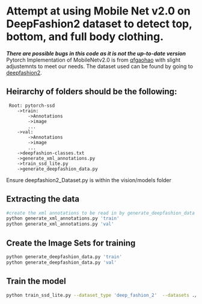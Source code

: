 # Attempt at using Mobile Net v2.0 on DeepFashion2 dataset to detect top, bottom, and full body clothing.
***There are possible bugs in this code as it is not the up-to-date version***
Pytorch Implementation of MobileNetv2.0 is from [qfgaohao](https://github.com/qfgaohao/pytorch-ssd "Mb2 Repo") with slight adjustemnts to meet our needs. The dataset used can be found by going to [deepfashion2](https://github.com/switchablenorms/DeepFashion2 "deepfashion repo"). 

## Heirarchy of folders should be the following:
	 Root: pytorch-ssd
		->train:
			->Annotations
			->image
			...	
		->val:
			->Annotations
			->image
			...
		->deepfashion-classes.txt 
		->generate_xml_annotations.py
		->train_ssd_lite.py
		->generate_deepfashion_data.py



Ensure deepfashion2_Dataset.py is within the vision/models folder
 
## Extracting the data
```python
#create the xml annotations to be read in by generate_deepfashion_data
python generate_xml_annotations.py 'train' 
python generate_xml_annotations.py 'val' 
```
## Create the Image Sets for training
```bash
python generate_deepfashion_data.py 'train'
python generate_deepfashion_data.py 'val'
``` 
## Train the model
```bash
python train_ssd_lite.py --dataset_type 'deep_fashion_2'  --datasets ./  --validation_dataset ./ --net mb2-ssd-lite --scheduler cosine lr 0.01 --t_max 200 --validation_epochs 5 --num_epochs 20
```

